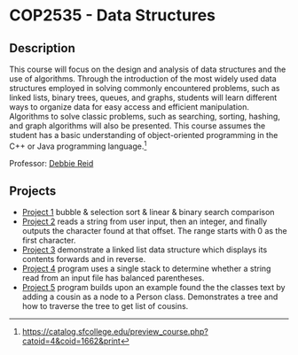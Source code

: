 # COP2535 - Data Structures

## Description
This course will focus on the design and analysis of data structures and the use of algorithms. Through the introduction of the most widely used data structures employed in solving commonly encountered problems, such as linked lists, binary trees, queues, and graphs, students will learn different ways to organize data for easy access and efficient manipulation. Algorithms to solve classic problems, such as searching, sorting, hashing, and graph algorithms will also be presented. This course assumes the student has a basic understanding of object-oriented programming in the C++ or Java programming language.[^1]

Professor: [Debbie Reid](https://www.sfcollege.edu/ite/contact/index) 

## Projects
- [Project 1](https://github.com/nasumilu-owner/cop2535/tree/main/Project%201) bubble & selection sort & linear & binary search comparison
- [Project 2](https://github.com/nasumilu-owner/cop2535/tree/main/Project%202) reads a string from user input, then an integer, and finally outputs the character found at that offset. The range starts with 0 as the first character.
- [Project 3](https://github.com/nasumilu-owner/cop2535/tree/main/Project%203) demonstrate a linked list data structure which displays its contents forwards and in reverse.
- [Project 4](https://github.com/nasumilu-owner/cop2535/tree/main/Project%204) program uses a single stack to determine whether a string read from an input file has balanced parentheses.
- [Project 5](https://github.com/nasumilu-owner/cop2535/tree/main/Project%205) program builds upon an example found the the classes text by adding a cousin as a node to a Person class. Demonstrates a tree and how to traverse the tree to get list of cousins.

[^1]:https://catalog.sfcollege.edu/preview_course.php?catoid=4&coid=1662&print
